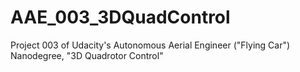 # AAE_003_3DQuadControl
Project 003 of Udacity's Autonomous Aerial Engineer ("Flying Car") Nanodegree, "3D Quadrotor Control"
